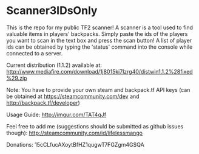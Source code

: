 # Scanner3IDsOnly

This is the repo for my public TF2 scanner! A scanner is a tool used to find valuable items in players' backpacks. Simply paste the ids of the players you want to scan in the text box and press the scan button! A list of player ids can be obtained by typing the 'status' command into the console while connected to a server.

Current distribution (1.1.2) available at:
http://www.mediafire.com/download/1j8015ki7lzrg40/distwin1.1.2%28fixed%29.zip

Note: You have to provide your own steam and backpack.tf API keys (can be obtained at https://steamcommunity.com/dev and http://backpack.tf/developer)

Usage Guide: http://imgur.com/TAT4qJf

Feel free to add me (suggestions should be submitted as github issues though):
http://steamcommunity.com/id/lifelessmango

Donations:
15cCLfucAXoytBfHZ1qugwT7FGZgm4GSQA
